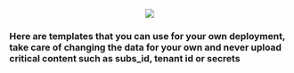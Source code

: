 <p align="center">
  <a href="readme.md">
    <img src="https://img.shields.io/badge/⏻-Cambiar%20a%20Español-green?style=for-the-badge">
  </a>
</p>

### **Here are templates that you can use for your own deployment, take care of changing the data for your own and never upload critical content such as subs_id, tenant id or secrets**
